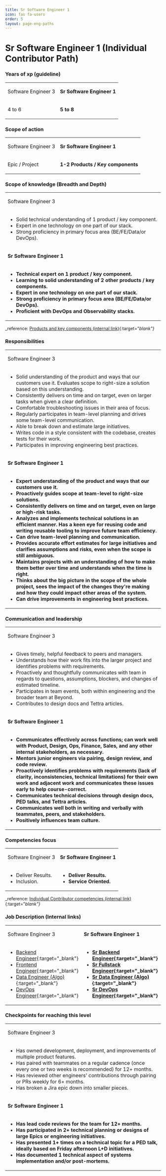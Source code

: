 ```yaml
---
title: Sr Software Engineer 1
icon: fas fa-users
order: 5
layout: page-eng-paths
---
```


# Sr Software Engineer 1 (Individual Contributor Path)
### Years of xp (guideline)
<table  markdown="1">
<tr>
<td>

Software Engineer 3

</td>
<td style="font-weight:bold">

Sr Software Engineer 1

</td>
</tr>
<tr>
<td  markdown="1">

4 to 6

</td>
<td  markdown="1" style="font-weight:bold">

5 to 8

</td>
</tr>
</table>


### Scope of action
<table  markdown="1">
<tr>
<td>

Software Engineer 3

</td>
<td style="font-weight:bold">

Sr Software Engineer 1

</td>
</tr>
<tr>
<td  markdown="1">

Epic / Project

</td>
<td  markdown="1" style="font-weight:bold">

1-2 Products / Key components

</td>
</tr>
</table>


### Scope of knowledge (Breadth and Depth)
<table  markdown="1">
<tr><td>

Software Engineer 3

</td></tr>
<tr><td  markdown="1">

- Solid technical understanding of 1 product / key component.
- Expert in one technology on one part of our stack.
- Strong proficiency in primary focus area (BE/FE/Data/or DevOps).

</td></tr>
<tr><td style="font-weight:bold">

Sr Software Engineer 1

</td></tr>
<tr><td markdown="1" style="font-weight:bold">

- Technical expert on 1 product / key component.
- Learning to solid understanding of 2 other products / key components.
- Expert in one technology on one part of our stack.
- Strong proficiency in primary focus area (BE/FE/Data/or DevOps).
- Proficient with DevOps and Observability stacks.

</td></tr>
</table>


_reference: [Products and key components (internal link)](https://app.tettra.co/teams/beyondpricing/pages/platform-products-and-key-components){:target="_blank"}_

### Responsibilities
<table  markdown="1">
<tr><td>

Software Engineer 3

</td></tr>
<tr><td  markdown="1">

- Solid understanding of the product and ways that our customers use it. Evaluates scope to right-size a solution based on this understanding.
- Consistently delivers on time and on target, even on larger tasks when given a clear definition.
- Comfortable troubleshooting issues in their area of focus.
- Regularly participates in team-level planning and drives some team-level communication.
- Able to break down and estimate large initiatives.
- Writes code in a style consistent with the codebase, creates tests for their work.
- Participates in improving engineering best practices.

</td></tr>
<tr><td style="font-weight:bold">

Sr Software Engineer 1

</td></tr>
<tr><td markdown="1" style="font-weight:bold">

- Expert understanding of the product and ways that our customers use it.
- Proactively guides scope at team-level to right-size solutions.
- Consistently delivers on time and on target, even on large or high-risk tasks.
- Analyzes and implements technical solutions in an efficient manner. Has a keen eye for reusing code and writing reusable tooling to improve future team efficiency.
- Can drive team-level planning and communication.
- Provides accurate effort estimates for large initiatives and clarifies assumptions and risks, even when the scope is still ambiguous.
- Maintains projects with an understanding of how to make them better over time and understands when the time is right.
- Thinks about the big picture in the scope of the whole project, sees the impact of the changes they're making and how they could impact other areas of the system.
- Can drive improvements in engineering best practices.

</td></tr>
</table>


### Communication and leadership
<table  markdown="1">
<tr><td>

Software Engineer 3

</td></tr>
<tr><td  markdown="1">

- Gives timely, helpful feedback to peers and managers.
- Understands how their work fits into the larger project and identifies problems with requirements.
- Proactively and thoughtfully communicates with team in regards to questions, assumptions, blockers, and changes of estimated timeline.
- Participates in team events, both within engineering and the broader team at Beyond.
- Contributes to design docs and Tettra articles.

</td></tr>
<tr><td style="font-weight:bold">

Sr Software Engineer 1

</td></tr>
<tr><td markdown="1" style="font-weight:bold">

- Communicates effectively across functions; can work well with Product, Design, Ops, Finance, Sales, and any other internal stakeholders, as necessary.
- Mentors junior engineers via pairing, design review, and code review.
- Proactively identifies problems with requirements (lack of clarity, inconsistencies, technical limitations) for their own work and adjacent work and communicates these issues early to help course-correct.
- Communicates technical decisions through design docs, PED talks, and Tettra articles.
- Communicates well both in writing and verbally with teammates, peers, and stakeholders.
- Positively influences team culture.

</td></tr>
</table>


### Competencies focus
<table  markdown="1">
<tr>
<td>

Software Engineer 3

</td>
<td style="font-weight:bold">

Sr Software Engineer 1

</td>
</tr>
<tr>
<td  markdown="1">

- Deliver Results.
- Inclusion.

</td>
<td  markdown="1" style="font-weight:bold">

- Deliver Results.
- Service Oriented.

</td>
</tr>
</table>


_reference: [Individual Contributor competencies (internal link)](https://app.tettra.co/teams/beyondpricing/pages/individual-contributor-competencies-and-trainings){:target="_blank"}_

### Job Description (Internal links)
<table  markdown="1">
<tr>
<td>

Software Engineer 3

</td>
<td style="font-weight:bold">

Sr Software Engineer 1

</td>
</tr>
<tr>
<td  markdown="1">

- [Backend Engineer](https://docs.google.com/document/d/10VKig1bdGAL84U19PGRNuFRJMcMCgUbkjecydL-t7yA/edit?usp=sharing){:target="_blank"}
- [Frontend Engineer](https://docs.google.com/document/d/1Wzi1i_KIhe9cz_E4aHXNMAe0MKIKF8wjoZom1grItEY/edit?usp=sharing){:target="_blank"}
- [Data Engineer (Algo)](https://docs.google.com/document/d/1GGsQfApH5Ee76S4A3YR1klI9VGK4AYArad0FY6S7acA/edit?usp=sharing){:target="_blank"}
- [DevOps Engineer](https://docs.google.com/document/d/1rCIa_jECHQqWM5HItsEYNFiLIKHRsOyrADuw0bXxZyk/edit){:target="_blank"}

</td>
<td  markdown="1" style="font-weight:bold">

- [Sr Backend Engineer](https://docs.google.com/document/d/1ZrhG2n7VqcpCfkCK85txt6EJhEoKhQplPFtRYhZikGg/edit?usp=sharing){:target="_blank"}
- [Sr Fullstack Engineer](https://docs.google.com/document/d/1HW-qf4jHMaDq5lHOvavL3DiCCL8UE3Yfv4gVaufRzBk/edit?usp=sharing){:target="_blank"}
- [Sr Data Engineer (Algo)](https://docs.google.com/document/d/1g0fi11JI3xjaWpk5EdJI4PMZY_Jf8xwU8U7opdGYsfY/edit?usp=sharing){:target="_blank"}
- [Sr DevOps Engineer](https://docs.google.com/document/d/1_IKR__6aqRAJEd4mRv6ukUJ7Gx3-hQkXHSDvDKmqFBI/edit){:target="_blank"}

</td>
</tr>
</table>


### Checkpoints for reaching this level
<table  markdown="1">
<tr><td>

Software Engineer 3

</td></tr>
<tr><td  markdown="1">

- Has owned development, deployment, and improvements of multiple product features.
- Has paired with teammates on a regular cadence (once every one or two weeks is recommended) for 12+ months.
- Has reviewed other engineers' contributions through pairing or PRs weekly for 6+ months.
- Has broken a Jira epic down into smaller pieces.

</td></tr>
<tr><td style="font-weight:bold">

Sr Software Engineer 1

</td></tr>
<tr><td markdown="1" style="font-weight:bold">

- Has lead code reviews for the team for 12+ months.
- Has participated in 2+ technical planning or designs of large Epics or engineering initiatives.
- Has presented 1+ times on a technical topic for a PED talk, ideally based on Friday afternoon L+D initiatives.
- Has documented 1 technical aspect of systems implementation and/or post-mortems.

</td></tr>
</table>


